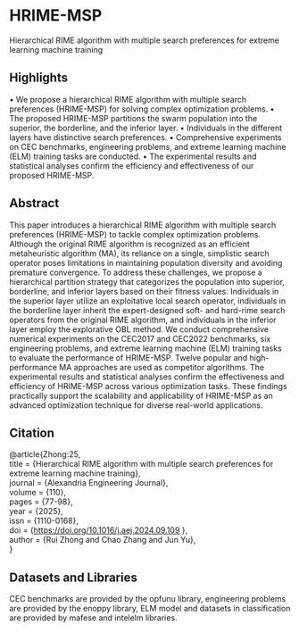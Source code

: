 # HRIME-MSP
Hierarchical RIME algorithm with multiple search preferences for extreme learning machine training

## Highlights
• We propose a hierarchical RIME algorithm with multiple search preferences (HRIME-MSP) for solving complex optimization problems.
• The proposed HRIME-MSP partitions the swarm population into the superior, the borderline, and the inferior layer.
• Individuals in the different layers have distinctive search preferences.
• Comprehensive experiments on CEC benchmarks, engineering problems, and extreme learning machine (ELM) training tasks are conducted.
• The experimental results and statistical analyses confirm the efficiency and effectiveness of our proposed HRIME-MSP.

## Abstract
This paper introduces a hierarchical RIME algorithm with multiple search preferences (HRIME-MSP) to tackle complex optimization problems. Although the original RIME algorithm is recognized as an efficient metaheuristic algorithm (MA), its reliance on a single, simplistic search operator poses limitations in maintaining population diversity and avoiding premature convergence. To address these challenges, we propose a hierarchical partition strategy that categorizes the population into superior, borderline, and inferior layers based on their fitness values. Individuals in the superior layer utilize an exploitative local search operator, individuals in the borderline layer inherit the expert-designed soft- and hard-rime search operators from the original RIME algorithm, and individuals in the inferior layer employ the explorative OBL method. We conduct comprehensive numerical experiments on the CEC2017 and CEC2022 benchmarks, six engineering problems, and extreme learning machine (ELM) training tasks to evaluate the performance of HRIME-MSP. Twelve popular and high-performance MA approaches are used as competitor algorithms. The experimental results and statistical analyses confirm the effectiveness and efficiency of HRIME-MSP across various optimization tasks. These findings practically support the scalability and applicability of HRIME-MSP as an advanced optimization technique for diverse real-world applications.

## Citation
@article{Zhong:25,  
title = {Hierarchical RIME algorithm with multiple search preferences for extreme learning machine training},  
journal = {Alexandria Engineering Journal},  
volume = {110},  
pages = {77-98},  
year = {2025},  
issn = {1110-0168},  
doi = {https://doi.org/10.1016/j.aej.2024.09.109 },  
author = {Rui Zhong and Chao Zhang and Jun Yu},  
}

## Datasets and Libraries
CEC benchmarks are provided by the opfunu library, engineering problems are provided by the enoppy library, ELM model and datasets in classification are provided by mafese and intelelm libraries.
